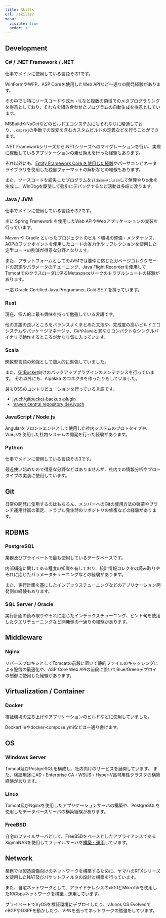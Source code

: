 ```yaml
---
title: Skills
url: /skills/
menu:
  visible: true
  order: 1
---
```



## Development

### C# / .NET Framework / .NET

仕事でメインに使用している言語その1です。

WinFormやWFP、ASP Coreを使用したWeb APIなど一通りの開発経験があります。

その中でも特にソースコードや式木・ILなど複数の領域でのメタプログラミングを得意としており、それらを組み合わせたプログラムの自動生成を得意としています。

MSBuildやNuGetなどのビルドエコシステムにもそれなりに精通しており、`.csproj`の手動での改変を含むカスタムビルドの定義などを行うことができます。

.NET Frameworkシリーズから.NETシリーズへのマイグレーションを行い、実際に稼働しているアプリケーションの乗せ換えを行った経験もあります。

それ以外にも、[Entity Framework Core を使用した経験](https://jyuch.hatenablog.com/entry/2022/10/02/162005)やパーサコンビネータライブラリを使用した独自フォーマットの解析などの経験もあります。

また、ソースコードを紛失したプログラムを`ildasm`→`ilasm`して無理やりpdbを生成し、WinDbgを駆使して強引にデバッグするなど活動は多岐に渡ります。

### Java / JVM

仕事でメインに使用している言語その2です。

主に Spring Framework を使用したWeb APIやWebアプリケーションの実装を行っています。

Maven や Gradle といったプロジェクトのビルド環境の整備・メンテナンス、AOPのフックポイントを使用したコードの省力化やリフレクションを使用した定型コードの削減が得意な分野となります。

また、プラットフォームとしてのJVMでは要件に応じたガベージコレクタモードの選定やパラメータのチューニング、Java Flight Recorderを使用してTomcatでのクラスローダに係るMetaspaceリークのトラブルシュートの経験があります。

一応 Oracle Certified Java Programmer, Gold SE 7 を持っています。

### Rust

現在、個人的に最も興味を持って勉強している言語です。

<!--
社内で運用しているタスク実行ソフトウェアや死活監視ソフトウェアといったシステム管理用なシステムの実装に使用しています。
-->

他の言語の良いところをバランスよくまとめた文法や、完成度の高いビルドエコシステムやパッケージマネージャ、C#やJavaと異なりコンパクトなシングルバイナリで動作するところがかなり気に入っています。

### Scala

関数型言語の勉強として個人的に勉強していました。

また、[GitBucket](https://github.com/gitbucket/gitbucket)向けのバックアッププラグインのメンテナンスを行っています。
それ以外にも、Alpakka のコネクタを作ったりもしていました。

最もOSSのコントリビューションを行っている言語です。

- [jyuch/gitbucket-backup-plugin](https://github.com/jyuch/gitbucket-backup-plugin)
- [maven central repository dev.jyuch](https://central.sonatype.com/namespace/dev.jyuch)

### JavaScript / Node.js

Angularをフロントエンドとして使用した社内システムのプロトタイプや、Vue.jsを使用した社内システムの開発を行った経験があります。

### Python

仕事でメインに使用している言語その3です。

最近使い始めたので得意な分野などはありませんが、社内での情報分析やプロトタイプの実装に使用しています。

## Git

日常の開発に使用するのはもちろん、メンバーへのGitの使用方法の啓蒙やブランチ運用計画の策定、トラブル発生時のリポジトリの修復などの経験があります。

## RDBMS

### PostgreSQL

業務及びプライベートで最も使用しているデータベースです。

内部構造に関してある程度の知識を有しており、統計情報コレクタの読み取りやそれに応じたパラメータチューニングなどの経験があります。

また、実行計画を基にしたインデックスチューニングなどのアプリケーション開発側の経験もあります。

### SQL Server / Oracle

実行計画の読み取りやそれに応じたインデックスチューニング、ヒント句を使用したクエリチューニングなど開発側の一通りの経験があります。

## Middleware

### Nginx

リバースプロキシとしてTomcatの前段に置いて静的ファイルのキャッシングによる配信の最適化や、ASP Core Web APIの前段に置いてBlue/Greenデプロイの制御に使用した経験があります。

## Virtualization / Container

### Docker

検証環境の立ち上げやアプリケーションのビルドなどに使用していました。

Dockerfileやdocker-compose.ymlなどは一通り書けます。

## OS

### Windows Server

Tomcat及びPostgreSQLを構成し、社内向けのサービスを展開しています。
また、検証用途にAD・Enterprise CA・WSUS・Hyper-V高可用性クラスタの構築経験があります。

### Linux

Tomcat及びNginxを使用したアプリケーションサーバの構築や、PostgreSQLを使用したデータベースサーバの構築経験があります。

### FreeBSD

自宅のファイルサーバとして、FreeBSDをベースとしたアプライアンスであるXigmaNASを使用してファイルサーバを[構築・運用](https://jyuch.hatenablog.com/entry/2022/01/30/175006)しています。

## Network

業務では製造設備向けのネットワークを構築するために、ヤマハのRTXシリーズを使用したNAT及びパケットフィルタの設計と構築を行っています。

また、自宅ネットワークとして、アライドテレシスのx510とMikroTikを使用した10Gbpsネットワークを[構築・運用](https://jyuch.hatenablog.com/entry/2022/07/23/211721)しています。

プライベートでVyOSを検証環境にデプロイしたり、vJunos OS EvolvedでeBGPやOSPFを動かしたり、VPNを張ってネットワークの勉強をしています。
